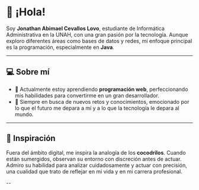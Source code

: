 # 👋 ¡Hola!

Soy **Jonathan Abimael Cevallos Lovo**, estudiante de Informática Administrativa en la UNAH, 
con una gran pasión por la tecnología. Aunque exploro diferentes áreas como bases de datos y redes, 
mi enfoque principal es la programación, especialmente en **Java**.

---

## 💻 Sobre mí

- 🌱 Actualmente estoy aprendiendo **programación web**, perfeccionando mis habilidades para convertirme en un gran desarrollador.
- 🚀 Siempre en busca de nuevos retos y conocimientos, emocionado por lo que el futuro me depara a mí y a lo que la tecnología le depara al mundo.

---

## 🐊 Inspiración

Fuera del ámbito digital, me inspira la analogía de los **cocodrilos**. Cuando están sumergidos, observan su entorno con discreción antes de actuar. 
Admiro su habilidad para analizar cuidadosamente y actuar con precisión, una cualidad que trato de reflejar en mi vida y en mi carrera profesional.

--


